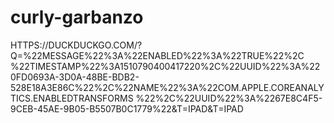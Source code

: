 # curly-garbanzo
 HTTPS://DUCKDUCKGO.COM/?Q=%22MESSAGE%22%3A%22ENABLED%22%3A%22TRUE%22%2C %22TIMESTAMP%22%3A1510790400417220%2C%22UUID%22%3A%220FD0693A-3D0A-48BE-BDB2-528E18A3E86C%22%2C%22NAME%22%3A%22COM.APPLE.COREANALYTICS.ENABLEDTRANSFORMS %22%2C%22UUID%22%3A%2267E8C4F5-9CEB-45AE-9B05-B5507B0C1779%22&amp;T=IPAD&amp;T=IPAD
